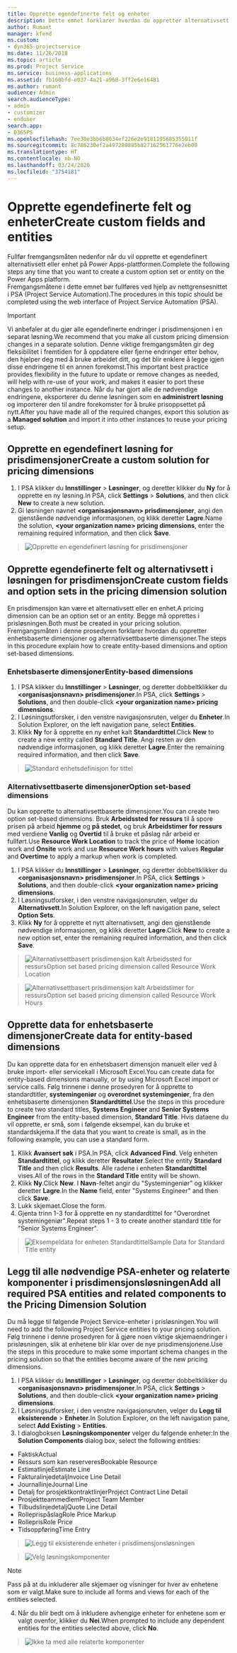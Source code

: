 ```yaml
---
title: Opprette egendefinerte felt og enheter
description: Dette emnet forklarer hvordan du oppretter alternativsett og enheter i din egen løsning på Power Apps-plattformen.
author: Rumant
manager: kfend
ms.custom:
- dyn365-projectservice
ms.date: 11/26/2018
ms.topic: article
ms.prod: Project Service
ms.service: business-applications
ms.assetid: fb160bfd-e037-4a21-a968-3ff2e6e16481
ms.author: rumant
audience: Admin
search.audienceType:
- admin
- customizer
- enduser
search.app:
- D365PS
ms.openlocfilehash: 7ee30e3bb6b8034ef226e2e9181195685355011f
ms.sourcegitcommit: 8c786230ef2a497280885b827162561776e2eb00
ms.translationtype: HT
ms.contentlocale: nb-NO
ms.lasthandoff: 03/24/2020
ms.locfileid: "3754181"
---
```

# <a name="create-custom-fields-and-entities"></a><span data-ttu-id="31993-103">Opprette egendefinerte felt og enheter</span><span class="sxs-lookup"><span data-stu-id="31993-103">Create custom fields and entities</span></span> 

<span data-ttu-id="31993-104">Fullfør fremgangsmåten nedenfor når du vil opprette et egendefinert alternativsett eller enhet på Power Apps-plattformen.</span><span class="sxs-lookup"><span data-stu-id="31993-104">Complete the following steps any time that you want to create a custom option set or entity on the Power Apps platform.</span></span>  
<span data-ttu-id="31993-105">Fremgangsmåtene i dette emnet bør fullføres ved hjelp av nettgrensesnittet i PSA (Project Service Automation).</span><span class="sxs-lookup"><span data-stu-id="31993-105">The procedures in this topic should be completed using the web interface of Project Service Automation (PSA).</span></span>

> [!IMPORTANT]
> <span data-ttu-id="31993-106">Vi anbefaler at du gjør alle egendefinerte endringer i prisdimensjonen i en separat løsning.</span><span class="sxs-lookup"><span data-stu-id="31993-106">We recommend that you make all custom pricing dimension changes in a separate solution.</span></span> <span data-ttu-id="31993-107">Denne viktige fremgangsmåten gir deg fleksibilitet i fremtiden for å oppdatere eller fjerne endringer etter behov, den hjelper deg med å bruke arbeidet ditt, og det blir enklere å legge igjen disse endringene til en annen forekomst.</span><span class="sxs-lookup"><span data-stu-id="31993-107">This important best practice provides flexibility in the future to update or remove changes as needed, will help with re-use of your work, and makes it easier to port these changes to another instance.</span></span> <span data-ttu-id="31993-108">Når du har gjort alle de nødvendige endringene, eksporterer du denne løsningen som en **administrert løsning** og importerer den til andre forekomster for å bruke prisoppsettet på nytt.</span><span class="sxs-lookup"><span data-stu-id="31993-108">After you have made all of the required changes, export this solution as a **Managed solution** and import it into other instances to reuse your pricing setup.</span></span>


## <a name="create-a-custom-solution-for-pricing-dimensions"></a><span data-ttu-id="31993-109">Opprette en egendefinert løsning for prisdimensjoner</span><span class="sxs-lookup"><span data-stu-id="31993-109">Create a custom solution for pricing dimensions</span></span>
1. <span data-ttu-id="31993-110">I PSA klikker du **Innstillinger** > **Løsninger**, og deretter klikker du **Ny** for å opprette en ny løsning.</span><span class="sxs-lookup"><span data-stu-id="31993-110">In PSA, click **Settings** > **Solutions**, and then click **New** to create a new solution.</span></span> 
2. <span data-ttu-id="31993-111">Gi løsningen navnet **\<organisasjonsnavn> prisdimensjoner**, angi den gjenstående nødvendige informasjonen, og klikk deretter **Lagre**.</span><span class="sxs-lookup"><span data-stu-id="31993-111">Name the solution, **\<your organization name> pricing dimensions**, enter the remaining required information, and then click **Save**.</span></span>

> ![Opprette en egendefinert løsning for prisdimensjoner](media/Creation-of-custom-pricing-dimension-solution.PNG)
  
## <a name="create-custom-fields-and-option-sets-in-the-pricing-dimension-solution"></a><span data-ttu-id="31993-113">Opprette egendefinerte felt og alternativsett i løsningen for prisdimensjon</span><span class="sxs-lookup"><span data-stu-id="31993-113">Create custom fields and option sets in the pricing dimension solution</span></span>

<span data-ttu-id="31993-114">En prisdimensjon kan være et alternativsett eller en enhet.</span><span class="sxs-lookup"><span data-stu-id="31993-114">A pricing dimension can be an option set or an entity.</span></span> <span data-ttu-id="31993-115">Begge må opprettes i prisløsningen.</span><span class="sxs-lookup"><span data-stu-id="31993-115">Both must be created in your pricing solution.</span></span> <span data-ttu-id="31993-116">Fremgangsmåten i denne prosedyren forklarer hvordan du oppretter enhetsbaserte dimensjoner og alternativsettbaserte dimensjoner.</span><span class="sxs-lookup"><span data-stu-id="31993-116">The steps in this procedure explain how to create entity-based dimensions and option set-based dimensions.</span></span>

### <a name="entity-based-dimensions"></a><span data-ttu-id="31993-117">Enhetsbaserte dimensjoner</span><span class="sxs-lookup"><span data-stu-id="31993-117">Entity-based dimensions</span></span>

1. <span data-ttu-id="31993-118">I PSA klikker du **Innstillinger** > **Løsninger**, og deretter dobbeltklikker du **\<organisasjonsnavn> prisdimensjoner**.</span><span class="sxs-lookup"><span data-stu-id="31993-118">In PSA, click **Settings** > **Solutions**, and then double-click **\<your organization name> pricing dimensions**.</span></span>
2. <span data-ttu-id="31993-119">I Løsningsutforsker, i den venstre navigasjonsruten, velger du **Enheter**.</span><span class="sxs-lookup"><span data-stu-id="31993-119">In Solution Explorer, on the left navigation pane, select **Entities**.</span></span>
3. <span data-ttu-id="31993-120">Klikk **Ny** for å opprette en ny enhet kalt **Standardtittel**.</span><span class="sxs-lookup"><span data-stu-id="31993-120">Click **New** to create a new entity called **Standard Title**.</span></span> <span data-ttu-id="31993-121">Angi resten av den nødvendige informasjonen, og klikk deretter **Lagre**.</span><span class="sxs-lookup"><span data-stu-id="31993-121">Enter the remaining required information, and then click **Save**.</span></span>

> ![Standard enhetsdefinisjon for tittel](media/Standard-Title-entity-definition.png)


### <a name="option-set-based-dimensions"></a><span data-ttu-id="31993-123">Alternativsettbaserte dimensjoner</span><span class="sxs-lookup"><span data-stu-id="31993-123">Option set-based dimensions</span></span> 
<span data-ttu-id="31993-124">Du kan opprette to alternativsettbaserte dimensjoner.</span><span class="sxs-lookup"><span data-stu-id="31993-124">You can create two option set-based dimensions.</span></span> <span data-ttu-id="31993-125">Bruk **Arbeidssted for ressurs** til å spore prisen på arbeid **hjemme** og **på stedet**, og bruk **Arbeidstimer for ressurs** med verdiene **Vanlig** og **Overtid** til å bruke et påslag når arbeid er fullført.</span><span class="sxs-lookup"><span data-stu-id="31993-125">Use **Resource Work Location** to track the price of **Home** location work and **Onsite** work and use **Resource Work hours** with values **Regular** and **Overtime** to apply a markup when work is completed.</span></span>


1. <span data-ttu-id="31993-126">I PSA klikker du **Innstillinger** > **Løsninger**, og deretter dobbeltklikker du **\<organisasjonsnavn> prisdimensjoner**.</span><span class="sxs-lookup"><span data-stu-id="31993-126">In PSA, click **Settings** > **Solutions**, and then double-click  **\<your organization name> pricing dimensions**.</span></span> 
2. <span data-ttu-id="31993-127">I Løsningsutforsker, i den venstre navigasjonsruten, velger du **Alternativsett**.</span><span class="sxs-lookup"><span data-stu-id="31993-127">In Solution Explorer, on the left navigation pane, select  **Option Sets**.</span></span> 
3. <span data-ttu-id="31993-128">Klikk **Ny** for å opprette et nytt alternativsett, angi den gjenstående nødvendige informasjonen, og klikk deretter **Lagre**.</span><span class="sxs-lookup"><span data-stu-id="31993-128">Click **New** to create a new option set, enter the remaining required information, and then click **Save**.</span></span>

> ![<span data-ttu-id="31993-129">Alternativsettbasert prisdimensjon kalt Arbeidssted for ressurs</span><span class="sxs-lookup"><span data-stu-id="31993-129">Option set based pricing dimension called Resource Work Location</span></span> ](media/Option-set-PD-called-Resource-Work-Location.png)

> ![<span data-ttu-id="31993-130">Alternativsettbasert prisdimensjon kalt Arbeidstimer for ressurs</span><span class="sxs-lookup"><span data-stu-id="31993-130">Option set based pricing dimension called Resource Work Hours</span></span> ](media/Option-set-PD-called-Resource-Work-Hours.PNG)


## <a name="create-data-for-entity-based-dimensions"></a><span data-ttu-id="31993-131">Opprette data for enhetsbaserte dimensjoner</span><span class="sxs-lookup"><span data-stu-id="31993-131">Create data for entity-based dimensions</span></span>

<span data-ttu-id="31993-132">Du kan opprette data for en enhetsbasert dimensjon manuelt eller ved å bruke import- eller servicekall i Microsoft Excel.</span><span class="sxs-lookup"><span data-stu-id="31993-132">You can create data for entity-based dimensions manually, or by using Microsoft Excel import or service calls.</span></span> <span data-ttu-id="31993-133">Følg trinnene i denne prosedyren for å opprette to standardtitler, **systemingeniør** og **overordnet systemingeniør**, fra den enhetsbaserte dimensjonen **Standardtittel**.</span><span class="sxs-lookup"><span data-stu-id="31993-133">Use the steps in this procedure to create two standard titles, **Systems Engineer** and **Senior Systems Engineer** from the entity-based dimension, **Standard Title**.</span></span> <span data-ttu-id="31993-134">Hvis dataene du vil opprette, er små, som i følgende eksempel, kan du bruke et standardskjema.</span><span class="sxs-lookup"><span data-stu-id="31993-134">If the data that you want to create is small, as in the following example, you can use a standard form.</span></span>

1. <span data-ttu-id="31993-135">Klikk **Avansert søk** i PSA.</span><span class="sxs-lookup"><span data-stu-id="31993-135">In PSA, click **Advanced Find**.</span></span> <span data-ttu-id="31993-136">Velg enheten **Standardtittel**, og klikk deretter **Resultater**.</span><span class="sxs-lookup"><span data-stu-id="31993-136">Select the entity **Standard Title** and then click **Results**.</span></span> <span data-ttu-id="31993-137">Alle radene i enheten **Standardtittel** vises.</span><span class="sxs-lookup"><span data-stu-id="31993-137">All of the rows in the **Standard Title** entity will be shown.</span></span>
2. <span data-ttu-id="31993-138">Klikk **Ny**.</span><span class="sxs-lookup"><span data-stu-id="31993-138">Click **New**.</span></span> <span data-ttu-id="31993-139">I **Navn**-feltet angir du "Systemingeniør" og klikker deretter **Lagre**.</span><span class="sxs-lookup"><span data-stu-id="31993-139">In the **Name** field, enter "Systems Engineer" and then click **Save**.</span></span>
3. <span data-ttu-id="31993-140">Lukk skjemaet.</span><span class="sxs-lookup"><span data-stu-id="31993-140">Close the form.</span></span> 
4. <span data-ttu-id="31993-141">Gjenta trinn 1-3 for å opprette en ny standardtittel for "Overordnet systemingeniør".</span><span class="sxs-lookup"><span data-stu-id="31993-141">Repeat steps 1 - 3 to create another standard title for "Senior Systems Engineer".</span></span>

> ![<span data-ttu-id="31993-142">Eksempeldata for enheten Standardtittel</span><span class="sxs-lookup"><span data-stu-id="31993-142">Sample Data for Standard Title entity</span></span> ](media/ST-data.png)

## <a name="add-all-required-psa-entities-and-related-components-to-the-pricing-dimension-solution"></a><span data-ttu-id="31993-143">Legg til alle nødvendige PSA-enheter og relaterte komponenter i prisdimensjonsløsningen</span><span class="sxs-lookup"><span data-stu-id="31993-143">Add all required PSA entities and related components to the Pricing Dimension Solution</span></span>
<span data-ttu-id="31993-144">Du må legge til følgende Project Service-enheter i prisløsningen.</span><span class="sxs-lookup"><span data-stu-id="31993-144">You will need to add the following Project Service entities to your pricing solution.</span></span> <span data-ttu-id="31993-145">Følg trinnene i denne prosedyren for å gjøre noen viktige skjemaendringer i prisløsningen, slik at enhetene blir klar over de nye prisdimensjonene.</span><span class="sxs-lookup"><span data-stu-id="31993-145">Use the steps in this procedure to make some important schema changes in the pricing solution so that the entities become aware of the new pricing dimensions.</span></span>

1. <span data-ttu-id="31993-146">I PSA klikker du **Innstillinger** > **Løsninger**, og deretter dobbeltklikker du **\<organisasjonsnavn> prisdimensjoner**.</span><span class="sxs-lookup"><span data-stu-id="31993-146">In PSA, click **Settings** > **Solutions**, and then double-click **\<your organization name> pricing dimensions**.</span></span> 
2. <span data-ttu-id="31993-147">I Løsningsutforsker, i den venstre navigasjonsruten, velger du **Legg til eksisterende** > **Enheter**.</span><span class="sxs-lookup"><span data-stu-id="31993-147">In Solution Explorer, on the left navigation pane, select **Add Existing** > **Entities**.</span></span>
3. <span data-ttu-id="31993-148">I dialogboksen **Løsningskomponenter** velger du følgende enheter:</span><span class="sxs-lookup"><span data-stu-id="31993-148">In the **Solution Components** dialog box, select the following entities:</span></span>

- <span data-ttu-id="31993-149">Faktisk</span><span class="sxs-lookup"><span data-stu-id="31993-149">Actual</span></span>
- <span data-ttu-id="31993-150">Ressurs som kan reserveres</span><span class="sxs-lookup"><span data-stu-id="31993-150">Bookable Resource</span></span>
- <span data-ttu-id="31993-151">Estimatlinje</span><span class="sxs-lookup"><span data-stu-id="31993-151">Estimate Line</span></span>
- <span data-ttu-id="31993-152">Fakturalinjedetalj</span><span class="sxs-lookup"><span data-stu-id="31993-152">Invoice Line Detail</span></span>
- <span data-ttu-id="31993-153">Journallinje</span><span class="sxs-lookup"><span data-stu-id="31993-153">Journal Line</span></span>
- <span data-ttu-id="31993-154">Detalj for prosjektkontraktlinjer</span><span class="sxs-lookup"><span data-stu-id="31993-154">Project Contract Line Detail</span></span>
- <span data-ttu-id="31993-155">Prosjektteammedlem</span><span class="sxs-lookup"><span data-stu-id="31993-155">Project Team Member</span></span>
- <span data-ttu-id="31993-156">Tilbudslinjedetalj</span><span class="sxs-lookup"><span data-stu-id="31993-156">Quote Line Detail</span></span>
- <span data-ttu-id="31993-157">Rolleprispåslag</span><span class="sxs-lookup"><span data-stu-id="31993-157">Role Price Markup</span></span>
- <span data-ttu-id="31993-158">Rollepris</span><span class="sxs-lookup"><span data-stu-id="31993-158">Role Price</span></span> 
- <span data-ttu-id="31993-159">Tidsoppføring</span><span class="sxs-lookup"><span data-stu-id="31993-159">Time Entry</span></span> 

> ![Legg til eksisterende enheter i prisdimensjonsløsningen](media/Existing-entities-to-PD-solution.png)

> ![Velg løsningskomponenter](media/Dimension-Components.png)

> [!NOTE]
> <span data-ttu-id="31993-162">Pass på at du inkluderer alle skjemaer og visninger for hver av enhetene som er valgt.</span><span class="sxs-lookup"><span data-stu-id="31993-162">Make sure to include all forms and views for each of the entities selected.</span></span>

4. <span data-ttu-id="31993-163">Når du blir bedt om å inkludere avhengige enheter for enhetene som er valgt ovenfor, klikker du **Nei**.</span><span class="sxs-lookup"><span data-stu-id="31993-163">When prompted to include any dependent entities for the entities selected above, click **No**.</span></span>

> ![Ikke ta med alle relaterte komponenter](media/Do-not-include-required.png)


